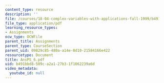 ```yaml
---
content_type: resource
description: ''
file: /courses/18-04-complex-variables-with-applications-fall-1999/b491bbd8509ca2a127b31f1062239a6d_AnsPS_6.pdf
file_type: application/pdf
learning_resource_types:
- Assignments
ocw_type: OCWFile
parent_title: Assignments
parent_type: CourseSection
parent_uid: 09829c85-480a-a14e-8d10-21584166e422
resourcetype: Document
title: AnsPS_6.pdf
uid: b491bbd8-509c-a2a1-27b3-1f1062239a6d
video_metadata:
  youtube_id: null
---
```


